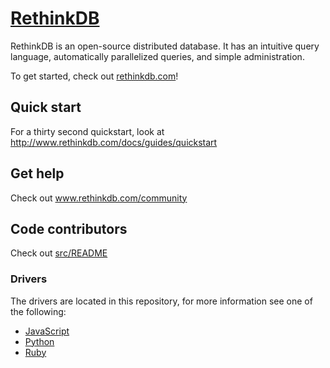 [RethinkDB](http://www.rethinkdb.com)
=================

RethinkDB is an open-source distributed database. It has an intuitive
query language, automatically parallelized queries, and simple
administration.

To get started, check out [rethinkdb.com](http://rethinkdb.com)!

Quick start
-----------

For a thirty second quickstart, look at http://www.rethinkdb.com/docs/guides/quickstart

Get help
--------

Check out www.rethinkdb.com/community

Code contributors
-----------------

Check out [src/README](src/README.md)

### Drivers

The drivers are located in this repository, for more information see one of the following:

- [JavaScript](drivers/javascript/README.md)
- [Python](drivers/python/README.md)
- [Ruby](drivers/ruby/README.md)
